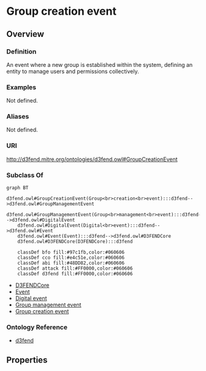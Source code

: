 # Group creation event

## Overview

### Definition
An event where a new group is established within the system, defining an entity to manage users and permissions collectively.

### Examples
Not defined.

### Aliases
Not defined.

### URI
http://d3fend.mitre.org/ontologies/d3fend.owl#GroupCreationEvent

### Subclass Of
```mermaid
graph BT
    d3fend.owl#GroupCreationEvent(Group<br>creation<br>event):::d3fend-->d3fend.owl#GroupManagementEvent
    d3fend.owl#GroupManagementEvent(Group<br>management<br>event):::d3fend-->d3fend.owl#DigitalEvent
    d3fend.owl#DigitalEvent(Digital<br>event):::d3fend-->d3fend.owl#Event
    d3fend.owl#Event(Event):::d3fend-->d3fend.owl#D3FENDCore
    d3fend.owl#D3FENDCore(D3FENDCore):::d3fend
    
    classDef bfo fill:#97c1fb,color:#060606
    classDef cco fill:#e4c51e,color:#060606
    classDef abi fill:#48DD82,color:#060606
    classDef attack fill:#FF0000,color:#060606
    classDef d3fend fill:#FF0000,color:#060606
```

- [D3FENDCore](/docs/ontology/reference/model/D3FENDCore/D3FENDCore.md)
- [Event](/docs/ontology/reference/model/D3FENDCore/Event/Event.md)
- [Digital event](/docs/ontology/reference/model/D3FENDCore/Event/Digital%20event/Digital%20event.md)
- [Group management event](/docs/ontology/reference/model/D3FENDCore/Event/Digital%20event/Group%20management%20event/Group%20management%20event.md)
- [Group creation event](/docs/ontology/reference/model/D3FENDCore/Event/Digital%20event/Group%20management%20event/Group%20creation%20event/Group%20creation%20event.md)


### Ontology Reference
- [d3fend](http://d3fend.mitre.org/ontologies/d3fend.owl#)

## Properties
